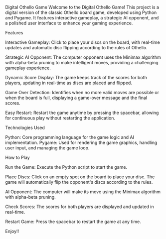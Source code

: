 Digital Othello Game
Welcome to the Digital Othello Game! This project is a digital version of the classic Othello board game, developed using Python and Pygame. It features interactive gameplay, a strategic AI opponent, and a polished user interface to enhance your gaming experience.

Features

Interactive Gameplay: Click to place your discs on the board, with real-time updates and automatic disc flipping according to the rules of Othello.

Strategic AI Opponent: The computer opponent uses the Minimax algorithm with alpha-beta pruning to make intelligent moves, providing a challenging gameplay experience.

Dynamic Score Display: The game keeps track of the scores for both players, updating in real-time as discs are placed and flipped.

Game Over Detection: Identifies when no more valid moves are possible or when the board is full, displaying a game-over message and the final scores.

Easy Restart: Restart the game anytime by pressing the spacebar, allowing for continuous play without restarting the application.

Technologies Used

Python: Core programming language for the game logic and AI implementation.
Pygame: Used for rendering the game graphics, handling user input, and managing the game loop.

How to Play

Run the Game: Execute the Python script to start the game.

Place Discs: Click on an empty spot on the board to place your disc. The game will automatically flip the opponent's discs according to the rules.

AI Opponent: The computer will make its move using the Minimax algorithm with alpha-beta pruning.

Check Scores: The scores for both players are displayed and updated in real-time.

Restart Game: Press the spacebar to restart the game at any time.

Enjoy!!
